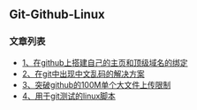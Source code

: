 Git-Github-Linux
---

### 文章列表

- [1、在github上搭建自己的主页和顶级域名的绑定](./CONTENTS/1.md)
- [2、在git中出现中文乱码的解决方案](./CONTENTS/2.md)
- [3、突破github的100M单个大文件上传限制](./CONTENTS/3.md)
- [4、用于git测试的linux脚本](./CONTENTS/4.md)